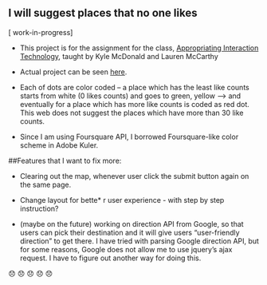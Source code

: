 ## I will suggest places that no one likes


[ work-in-progress]

* This project is for the assignment for the class, [Appropriating Interaction Technology](https://github.com/lmccart/AppropriatingInteractionTechnologies), taught by Kyle McDonald and Lauren McCarthy


* Actual project can be seen [here](http://woonyungchoi.com/AIT/week2/).

* Each of dots are color coded – a place which has the least like counts starts from white (0 likes counts) and  goes to green, yellow —> and eventually for a place which has more like counts is coded as red dot. This web does not suggest the places which have more than 30 like counts.

* Since I am using Foursquare API, I borrowed Foursquare-like color scheme in Adobe Kuler.


##Features that I want to fix more:

* Clearing out the map, whenever user click the submit button again on the same page.
* Change layout for bette* r user experience - with step by step instruction?

* (maybe on the future) working on direction API from Google, so that users can pick their destination and it will give users “user-friendly direction” to get there. I have tried with parsing Google direction API, but for some reasons, Google does not allow me to use jquery’s ajax request. I have to figure out another way for doing this.


:disappointed:
:disappointed:
:disappointed:
:disappointed:
:disappointed:
